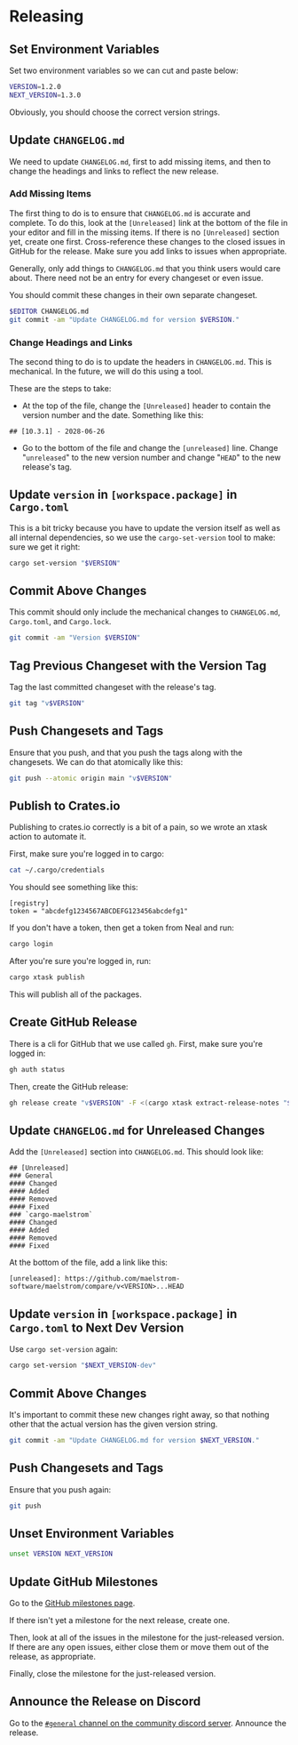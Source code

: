 # Releasing

## Set Environment Variables

Set two environment variables so we can cut and paste below:
```bash
VERSION=1.2.0
NEXT_VERSION=1.3.0
```

Obviously, you should choose the correct version strings.

## Update `CHANGELOG.md`

We need to update `CHANGELOG.md`, first to add missing items, and then to
change the headings and links to reflect the new release.

### Add Missing Items

The first thing to do is to ensure that `CHANGELOG.md` is accurate and
complete. To do this, look at the `[Unreleased]` link at the bottom of the file
in your editor and fill in the missing items. If there is no `[Unreleased]`
section yet, create one first. Cross-reference these changes to the closed
issues in GitHub for the release. Make sure you add links to issues when
appropriate.

Generally, only add things to `CHANGELOG.md` that you think users would care
about. There need not be an entry for every changeset or even issue.

You should commit these changes in their own separate changeset.

```bash
$EDITOR CHANGELOG.md
git commit -am "Update CHANGELOG.md for version $VERSION."
```

### Change Headings and Links

The second thing to do is to update the headers in `CHANGELOG.md`. This is
mechanical. In the future, we will do this using a tool.

These are the steps to take:
  - At the top of the file, change the `[Unreleased]` header to contain the
    version number and the date. Something like this:
```
## [10.3.1] - 2028-06-26
```
  - Go to the bottom of the file and change the `[unreleased]` line. Change
    "`unreleased`" to the new version number and change "`HEAD`" to the new
    release's tag.

## Update `version` in `[workspace.package]` in `Cargo.toml`

This is a bit tricky because you have to update the version itself as well as
all internal dependencies, so we use the `cargo-set-version` tool to make: sure
we get it right:
```bash
cargo set-version "$VERSION"
```

## Commit Above Changes

This commit should only include the mechanical changes to `CHANGELOG.md`,
`Cargo.toml`, and `Cargo.lock`.
```bash
git commit -am "Version $VERSION"
```

## Tag Previous Changeset with the Version Tag

Tag the last committed changeset with the release's tag.
```bash
git tag "v$VERSION"
```

## Push Changesets and Tags

Ensure that you push, and that you push the tags along with the changesets. We
can do that atomically like this:
```bash
git push --atomic origin main "v$VERSION"
```

## Publish to Crates.io

Publishing to crates.io correctly is a bit of a pain, so we wrote an xtask action to automate it.

First, make sure you're logged in to cargo:
```bash
cat ~/.cargo/credentials
```

You should see something like this:
```
[registry]
token = "abcdefg1234567ABCDEFG123456abcdefg1"
```

If you don't have a token, then get a token from Neal and run:
```bash
cargo login
```

After you're sure you're logged in, run:
```bash
cargo xtask publish
```

This will publish all of the packages.

## Create GitHub Release

There is a cli for GitHub that we use called `gh`. First, make sure you're logged in:
```bash
gh auth status
```

Then, create the GitHub release:
```bash
gh release create "v$VERSION" -F <(cargo xtask extract-release-notes "$VERSION")
```

## Update `CHANGELOG.md` for Unreleased Changes

Add the `[Unreleased]` section into `CHANGELOG.md`. This should look like:
```
## [Unreleased]
### General
#### Changed
#### Added
#### Removed
#### Fixed
### `cargo-maelstrom`
#### Changed
#### Added
#### Removed
#### Fixed
```

At the bottom of the file, add a link like this:
```
[unreleased]: https://github.com/maelstrom-software/maelstrom/compare/v<VERSION>...HEAD
```

## Update `version` in `[workspace.package]` in `Cargo.toml` to Next Dev Version

Use `cargo set-version` again:
```bash
cargo set-version "$NEXT_VERSION-dev"
```

## Commit Above Changes

It's important to commit these new changes right away, so that nothing other that the
actual version has the given version string.

```bash
git commit -am "Update CHANGELOG.md for version $NEXT_VERSION."
```

## Push Changesets and Tags

Ensure that you push again:
```bash
git push
```

## Unset Environment Variables
```bash
unset VERSION NEXT_VERSION
```

## Update GitHub Milestones

Go to the [GitHub milestones page](https://github.com/maelstrom-software/maelstrom/milestones).

If there isn't yet a milestone for the next release, create one.

Then, look at all of the issues in the milestone for the just-released version.
If there are any open issues, either close them or move them out of the
release, as appropriate.

Finally, close the milestone for the just-released version.

## Announce the Release on Discord

Go to the [`#general` channel on the community discord
server](https://discord.gg/nyaGuzJr). Announce the release.
